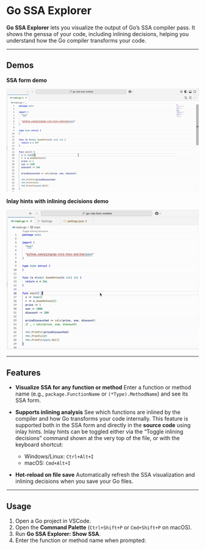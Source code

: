 # Go SSA Explorer

**Go SSA Explorer** lets you visualize the output of Go’s SSA compiler pass. It shows the genssa of your code, including inlining decisions, helping you understand how the Go compiler transforms your code.

---

## Demos

**SSA form demo**

![SSA form demo](assets/go-ssa-demo.gif)

**Inlay hints with inlining decisions demo**

![Inlining inlay hints demo](assets/go-inlining-hints-demo.gif)

---

## Features

- **Visualize SSA for any function or method**
  Enter a function or method name (e.g., `package.FunctionName` or `(*Type).MethodName`) and see its SSA form.

- **Supports inlining analysis**
  See which functions are inlined by the compiler and how Go transforms your code internally.
  This feature is supported both in the SSA form and directly in the **source code** using inlay hints.
  Inlay hints can be toggled either via the “Toggle inlining decisions” command shown at the very top of the file, or with the keyboard shortcut:

  - Windows/Linux: `Ctrl+Alt+I`
  - macOS: `Cmd+Alt+I`

- **Hot-reload on file save**
  Automatically refresh the SSA visualization and inlining decisions when you save your Go files.

---

## Usage

1. Open a Go project in VSCode.
2. Open the **Command Palette** (`Ctrl+Shift+P` or `Cmd+Shift+P` on macOS).
3. Run **Go SSA Explorer: Show SSA**.
4. Enter the function or method name when prompted:
